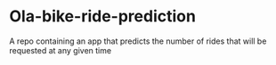 # Ola-bike-ride-prediction
A repo containing an app that predicts the number of rides that will be requested at any given time
